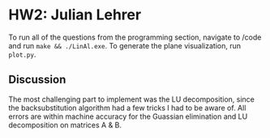 # HW2: Julian Lehrer

To run all of the questions from the programming section, navigate to /code and run `make && ./LinAl.exe`. To generate the plane visualization, run `plot.py`. 

## Discussion
The most challenging part to implement was the LU decomposition, since the backsubstitution algorithm had a few tricks I had to be aware of. All errors are within machine accuracy for the Guassian elimination and LU decomposition on matrices A & B. 